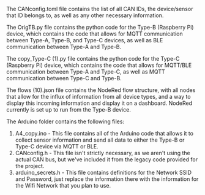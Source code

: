 The CANconfig.toml file contains the list of all CAN IDs, the device/sensor that ID belongs to, as well as any other necessary information.

The OrigTB.py file contains the python code for the Type-B (Raspberry Pi) device, which contains the code that allows for MQTT communication between Type-A, Type-B, and Type-C devices, as well as BLE communication between Type-A and Type-B.

The copy_Type-C (1).py file contains the python code for the Type-C (Raspberry Pi) device, which contains the code that allows for MQTT/BLE communication between Type-A and Type-C, as well as MQTT communication between Type-C and Type-B.

The flows (10).json file contains the NodeRed flow structure, with all nodes that allow for the influx of information from all device types, and a way to display this incoming information and display it on a dashboard. NodeRed currently is set up to run from the Type-B device.

The Arduino folder contains the following files:

1. A4_copy.ino - This file contains all of the Arduino code that allows it to collect sensor information and send all data to either the Type-B or Type-C device via MQTT or BLE.
2. CANconfig.h - This file isn't strictly necessary, as we aren't using the actual CAN bus, but we've included it from the legacy code provided for the project.
3. arduino_secrets.h - This file contains definitions for the Network SSID and Password, just replace the information there with the information for the Wifi Network that you plan to use.
